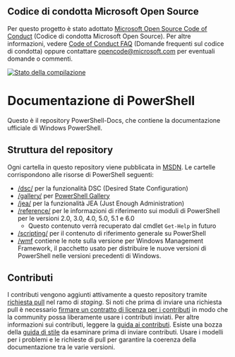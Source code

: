 ## <a name="microsoft-open-source-code-of-conduct"></a>Codice di condotta Microsoft Open Source

Per questo progetto è stato adottato [Microsoft Open Source Code of Conduct](https://opensource.microsoft.com/codeofconduct/) (Codice di condotta Microsoft Open Source).
Per altre informazioni, vedere [Code of Conduct FAQ](https://opensource.microsoft.com/codeofconduct/faq/) (Domande frequenti sul codice di condotta) oppure contattare [opencode@microsoft.com](mailto:opencode@microsoft.com) per eventuali domande o commenti.

[![Stato della compilazione](https://ci.appveyor.com/api/projects/status/onshefxnc4g4pv87/branch/staging?svg=true)](https://ci.appveyor.com/project/PowerShell/powershell-docs/branch/staging)

# <a name="powershell-documentation"></a>Documentazione di PowerShell

Questo è il repository PowerShell-Docs, che contiene la documentazione ufficiale di Windows PowerShell. 

## <a name="repository-structure"></a>Struttura del repository
Ogni cartella in questo repository viene pubblicata in [MSDN](https://msdn.microsoft.com/en-us/powershell). Le cartelle corrispondono alle risorse di PowerShell seguenti:
* [/dsc/](https://msdn.microsoft.com/en-us/powershell/dsc/) per la funzionalità DSC (Desired State Configuration)
* [/gallery/](https://msdn.microsoft.com/powershell/gallery) per [PowerShell Gallery](https://www.powershellgallery.com/)
* [/jea/](https://msdn.microsoft.com/powershell/jea/) per la funzionalità JEA (Just Enough Administration)
* [/reference/](https://msdn.microsoft.com/powershell/reference/) per le informazioni di riferimento sui moduli di PowerShell per le versioni 2.0, 3.0, 4.0, 5.0, 5.1 e 6.0
  * Questo contenuto verrà recuperato dal cmdlet `Get-Help` in futuro
* [/scripting/](https://msdn.microsoft.com/en-us/powershell/scripting/) per il contenuto di riferimento generale su PowerShell
* [/wmf](https://msdn.microsoft.com/en-us/powershell/wmf/readme) contiene le note sulla versione per Windows Management Framework, il pacchetto usato per distribuire le nuove versioni di PowerShell nelle versioni precedenti di Windows. 



## <a name="contributing"></a>Contributi

I contributi vengono aggiunti attivamente a questo repository tramite [richiesta pull](https://help.github.com/articles/using-pull-requests/) nel ramo di *staging*. Si noti che prima di inviare una richiesta pull è necessario [firmare un contratto di licenza per i contributi](https://cla.microsoft.com/) in modo che la community possa liberamente usare i contributi inviati.
Per altre informazioni sui contributi, leggere la [guida ai contributi](CONTRIBUTING.md).
Esiste una bozza della [guida di stile](./STYLE.md) da esaminare prima di inviare contributi.
Usare i modelli per i problemi e le richieste di pull per garantire la coerenza della documentazione tra le varie versioni. 
